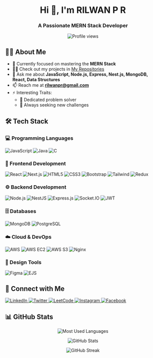 <h1 align="center">Hi 👋, I'm RILWAN P R</h1>
<h3 align="center">A Passionate MERN Stack Developer</h3>

<div align="center">
  <img src="https://komarev.com/ghpvc/?username=rilwan-p-r&label=Profile%20views&color=0e75b6&style=flat" alt="Profile views" />
</div>

## 👨‍💻 About Me

- 🔭 Currently focused on mastering the **MERN Stack**
- 👨‍💻 Check out my projects in [My Repositories](https://github.com/rilwan-p-r?tab=repositories)
- 💬 Ask me about **JavaScript, Node.js, Express, Nest.js, MongoDB, React, Data Structures**
- 📫 Reach me at **rilwanpr@gmail.com**
- ⚡ Interesting Traits:
  - 🧩 Dedicated problem solver
  - 🎯 Always seeking new challenges

## 🛠️ Tech Stack

### 💻 Programming Languages
<p align="left">
  <img src="https://img.shields.io/badge/JavaScript-323330?style=for-the-badge&logo=javascript&logoColor=F7DF1E" alt="JavaScript" />
  <img src="https://img.shields.io/badge/Java-ED8B00?style=for-the-badge&logo=java&logoColor=white" alt="Java" />
  <img src="https://img.shields.io/badge/C-317823?style=for-the-badge&logo=C%20&logoColor=white" alt="C" />
</p>

### 🎨 Frontend Development
<p align="left">
  <img src="https://img.shields.io/badge/React-20232A?style=for-the-badge&logo=react&logoColor=61DAFB" alt="React" />
  <img src="https://img.shields.io/badge/Next.js-000000?style=for-the-badge&logo=next.js&logoColor=white" alt="Next.js" />
  <img src="https://img.shields.io/badge/HTML5-E34F26?style=for-the-badge&logo=html5&logoColor=white" alt="HTML5" />
  <img src="https://img.shields.io/badge/CSS3-1572B6?style=for-the-badge&logo=css3&logoColor=white" alt="CSS3" />
  <img src="https://img.shields.io/badge/Bootstrap-563D7C?style=for-the-badge&logo=bootstrap&logoColor=white" alt="Bootstrap" />
  <img src="https://img.shields.io/badge/TailwindCSS-38B2AC?style=for-the-badge&logo=tailwind-css&logoColor=white" alt="Tailwind" />
  <img src="https://img.shields.io/badge/Redux-764ABC?style=for-the-badge&logo=redux&logoColor=white" alt="Redux" />
</p>

### ⚙️ Backend Development
<p align="left">
  <img src="https://img.shields.io/badge/Node.js-43853D?style=for-the-badge&logo=node.js&logoColor=white" alt="Node.js" />
  <img src="https://img.shields.io/badge/NestJS-E0234E?style=for-the-badge&logo=nestjs&logoColor=white" alt="NestJS" />
  <img src="https://img.shields.io/badge/Express.js-000000?style=for-the-badge&logo=express&logoColor=white" alt="Express.js" />
  <img src="https://img.shields.io/badge/Socket.IO-010101?style=for-the-badge&logo=socket.io&logoColor=white" alt="Socket.IO" />
  <img src="https://img.shields.io/badge/JWT-000000?style=for-the-badge&logo=JSON-web-tokens&logoColor=white" alt="JWT" />
</p>

### 🗄️ Databases
<p align="left">
  <img src="https://img.shields.io/badge/MongoDB-4EA94B?style=for-the-badge&logo=mongodb&logoColor=white" alt="MongoDB" />
  <img src="https://img.shields.io/badge/PostgreSQL-316192?style=for-the-badge&logo=postgresql&logoColor=white" alt="PostgreSQL" />
</p>

### ☁️ Cloud & DevOps
<p align="left">
  <img src="https://img.shields.io/badge/AWS-232F3E?style=for-the-badge&logo=amazon-aws&logoColor=white" alt="AWS" />
  <img src="https://img.shields.io/badge/AWS%20EC2-FF9900?style=for-the-badge&logo=amazon-ec2&logoColor=white" alt="AWS EC2" />
  <img src="https://img.shields.io/badge/AWS%20S3-569A31?style=for-the-badge&logo=amazon-s3&logoColor=white" alt="AWS S3" />
  <img src="https://img.shields.io/badge/Nginx-009900?style=for-the-badge&logo=nginx&logoColor=white" alt="Nginx" />
</p>

### 🎨 Design Tools
<p align="left">
  <img src="https://img.shields.io/badge/figma-000000?style=for-the-badge&logo=figma&logoColor=white" alt="Figma" />
  <img src="https://img.shields.io/badge/EJS-555555?style=for-the-badge&logo=ejs&logoColor=white" alt="EJS" />
</p>

## 🤝 Connect with Me
<p align="left">
  <a href="https://www.linkedin.com/in/rilwan-p-r/" target="_blank">
    <img src="https://img.shields.io/badge/LinkedIn-0077B5?style=for-the-badge&logo=linkedin&logoColor=white" alt="LinkedIn" />
  </a>
  <a href="https://x.com/Rilwan78532026" target="_blank">
    <img src="https://img.shields.io/badge/Twitter-1DA1F2?style=for-the-badge&logo=twitter&logoColor=white" alt="Twitter" />
  </a>
  <a href="https://leetcode.com/u/rilwanpr/" target="_blank">
    <img src="https://img.shields.io/badge/LeetCode-FFA116?style=for-the-badge&logo=leetcode&logoColor=white" alt="LeetCode" />
  </a>
  <a href="https://www.instagram.com/rilwa.n__/" target="_blank">
    <img src="https://img.shields.io/badge/Instagram-E4405F?style=for-the-badge&logo=instagram&logoColor=white" alt="Instagram" />
  </a>
  <a href="https://www.facebook.com/profile.php?id=100008851752041" target="_blank">
    <img src="https://img.shields.io/badge/Facebook-1877F2?style=for-the-badge&logo=facebook&logoColor=white" alt="Facebook" />
  </a>
</p>

## 📊 GitHub Stats
<p align="center">
  <img src="https://github-readme-stats.vercel.app/api/top-langs?username=rilwan-p-r&show_icons=true&locale=en&layout=compact&theme=dark" alt="Most Used Languages" />
</p>
<p align="center">
  <img src="https://github-readme-stats.vercel.app/api?username=rilwan-p-r&show_icons=true&locale=en&theme=dark" alt="GitHub Stats" />
</p>
<p align="center">
  <img src="https://github-readme-streak-stats.herokuapp.com/?user=rilwan-p-r&theme=dark" alt="GitHub Streak" />
</p>
